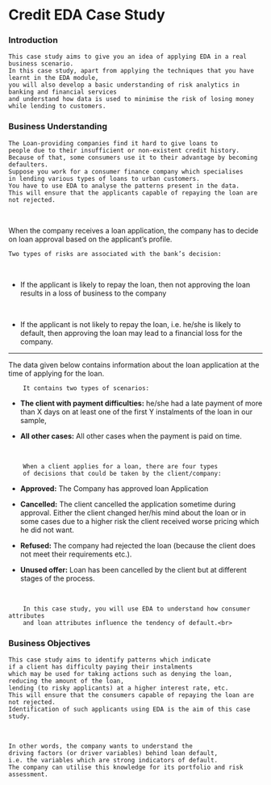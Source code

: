 # Credit EDA Case Study

### Introduction

    This case study aims to give you an idea of applying EDA in a real business scenario. 
    In this case study, apart from applying the techniques that you have learnt in the EDA module, 
    you will also develop a basic understanding of risk analytics in banking and financial services 
    and understand how data is used to minimise the risk of losing money while lending to customers.

### Business Understanding

    The Loan-providing companies find it hard to give loans to 
    people due to their insufficient or non-existent credit history. 
    Because of that, some consumers use it to their advantage by becoming defaulters. 
    Suppose you work for a consumer finance company which specialises 
    in lending various types of loans to urban customers. 
    You have to use EDA to analyse the patterns present in the data. 
    This will ensure that the applicants capable of repaying the loan are not rejected.

<br>

When the company receives a loan application, the company has to decide on loan approval based on the applicant’s profile. 

    Two types of risks are associated with the bank’s decision:

<br>

- If the applicant is likely to repay the loan, then not approving the loan results in a loss of business to the company

<br>

- If the applicant is not likely to repay the loan, i.e. he/she is likely to default, 
then approving the loan may lead to a financial loss for the company.<br>

--------

The data given below contains information about the loan application at the time of applying for the loan. 

        It contains two types of scenarios:

- **The client with payment difficulties:** he/she had a late payment of more than X days on at least one of the first Y instalments of the loan in our sample,<br>

- **All other cases:** All other cases when the payment is paid on time.

<br>

        When a client applies for a loan, there are four types 
        of decisions that could be taken by the client/company:

- **Approved:** The Company has approved loan Application<br>

- **Cancelled:** The client cancelled the application sometime during approval. Either the client changed her/his mind about the loan or in some cases due to a higher risk the client received worse pricing which he did not want.<br>

- **Refused:** The company had rejected the loan (because the client does not meet their requirements etc.).<br>

- **Unused offer:**  Loan has been cancelled by the client but at different stages of the process.<br>

<br>

        In this case study, you will use EDA to understand how consumer attributes 
        and loan attributes influence the tendency of default.<br>


### Business Objectives

    This case study aims to identify patterns which indicate 
    if a client has difficulty paying their instalments
    which may be used for taking actions such as denying the loan, reducing the amount of the loan, 
    lending (to risky applicants) at a higher interest rate, etc. 
    This will ensure that the consumers capable of repaying the loan are not rejected. 
    Identification of such applicants using EDA is the aim of this case study.

 <br>

    In other words, the company wants to understand the 
    driving factors (or driver variables) behind loan default, 
    i.e. the variables which are strong indicators of default.  
    The company can utilise this knowledge for its portfolio and risk assessment.

<br>

